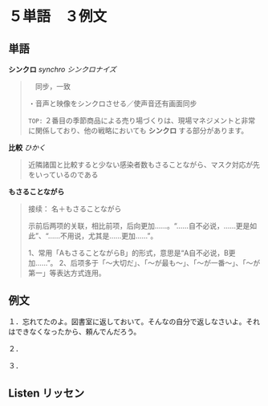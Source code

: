 # ５単語　３例文

## 単語

**シンクロ** *synchro* *シンクロナイズ*

> 　同步，一致
>
> ・音声と映像をシンクロさせる／使声音还有画面同步
>
> `TOP:` ２番目の季節商品による売り場づくりは、現場マネジメントと非常に関係しており、他の戦略においても **シンクロ** する部分があります。



**比較** *ひかく*

> 近隣諸国と比較すると少ない感染者数もさることながら、マスク対応が先をいっているのである



**もさることながら** 

> 接续：
> 名＋もさることながら
>
> 示前后两项的关联，相比前项，后向更加……。“……自不必说，……更是如此”、“……不用说，尤其是……更加……”。
>
> 1、常用「AもさることながらB」的形式，意思是“A自不必说，B更加……”。
> 2、后项多于「～大切だ」、「～が最も～」、「～が一番～」、「～が第一」等表达方式连用。 

## 例文

１．忘れてたのよ。図書室に返しておいて。そんなの自分で返しなさいよ。それはできなくなったから、頼んでんだろう。

> 

２．

>

３．

> 



## Listen リッセン



